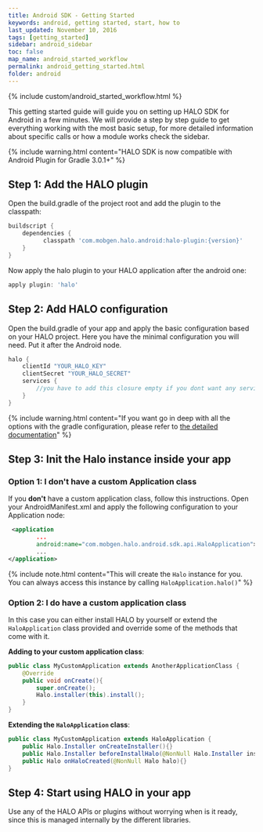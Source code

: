 ```yaml
---
title: Android SDK - Getting Started
keywords: android, getting started, start, how to
last_updated: November 10, 2016
tags: [getting_started]
sidebar: android_sidebar
toc: false
map_name: android_started_workflow
permalink: android_getting_started.html
folder: android
---
```


{% include custom/android_started_workflow.html %}

This getting started guide will guide you on setting up HALO SDK for Android in a few minutes. We will provide a step by step guide to get everything working with the most basic setup, for more detailed information about specific calls or how a module works check the sidebar.

{% include warning.html content="HALO SDK is now compatible with Android Plugin for Gradle 3.0.1+" %}

## Step 1: Add the HALO plugin 
Open the build.gradle of the project root and add the plugin to the classpath:

```groovy
buildscript {
    dependencies {
          classpath 'com.mobgen.halo.android:halo-plugin:{version}'
    }
}
```

Now apply the halo plugin to your HALO application after the android one:

```groovy
apply plugin: 'halo'
```

## Step 2: Add HALO configuration
Open the build.gradle of your app and apply the basic configuration based on your HALO project. Here you have the minimal configuration you will need. Put it after the Android node.

```groovy
halo {
    clientId "YOUR_HALO_KEY"
    clientSecret "YOUR_HALO_SECRET"
    services {
        //you have to add this closure empty if you dont want any service
    }
}
```
{% include warning.html content="If you want go in deep with all the options with the gradle configuration, please refer to [the detailed documentation](android_core_gradle_plugin_options.html)" %}



## Step 3: Init the Halo instance inside your app

### Option 1: I don't have a custom Application class

If you **don't** have a custom application class, follow this instructions.
Open your AndroidManifest.xml and apply the following configuration to your Application node:

```xml
 <application
        ...
        android:name="com.mobgen.halo.android.sdk.api.HaloApplication">
        ...
</application>
```
{% include note.html content="This will create the ```Halo``` instance for you. You can always access this instance by calling ```HaloApplication.halo()```" %}


### Option 2: I do have a custom application class

In this case you can either install HALO by yourself or extend the ```HaloApplication``` class provided and override some of the methods that come with it.

**Adding to your custom application class**:

```java
public class MyCustomApplication extends AnotherApplicationClass {
    @Override
    public void onCreate(){
        super.onCreate();
        Halo.installer(this).install();
    }
}
```

**Extending the ```HaloApplication``` class**:

```java
public class MyCustomApplication extends HaloApplication {
    public Halo.Installer onCreateInstaller(){}
    public Halo.Installer beforeInstallHalo(@NonNull Halo.Installer installer){}
    public Halo onHaloCreated(@NonNull Halo halo){}
}
```

## Step 4: Start using HALO in your app
Use any of the HALO APIs or plugins without worrying when is it ready, since this is managed internally by the different libraries.
